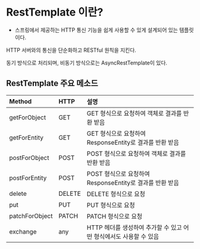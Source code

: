 # RestTemplate 이란?

* 스프링에서 제공하는 HTTP 통신 기능을 쉽게 사용할 수 있게 설계되어 있는 템플릿이다.

HTTP 서버와의 통신을 단순화하고 RESTful 원칙을 지킨다.

동기 방식으로 처리되며, 비동기 방식으로는 AsyncRestTemplate이 있다.

## RestTemplate 주요 메소드

|Method|HTTP|설명|
|:---|:---|:---|
|getForObject|GET|GET 형식으로 요청하여 객체로 결과를 반환 받음||
|getForEntity|GET|GET 형식으로 요청하여 ResponseEntity로 결과를 반환 받음||
|postForObject|POST|POST 형식으로 요청하여 객체로 결과를 반환 받음||
|postForEntity|POST|POST 형식으로 요청하여 ResponseEntity로 결과를 반환 받음||
|delete|DELETE|DELETE 형식으로 요청||
|put|PUT|PUT 형식으로 요청||
|patchForObject|PATCH|PATCH 형식으로 요청||
|exchange|any|HTTP 헤더를 생성하여 추가할 수 있고 어떤 형식에서도 사용할 수 있음||

